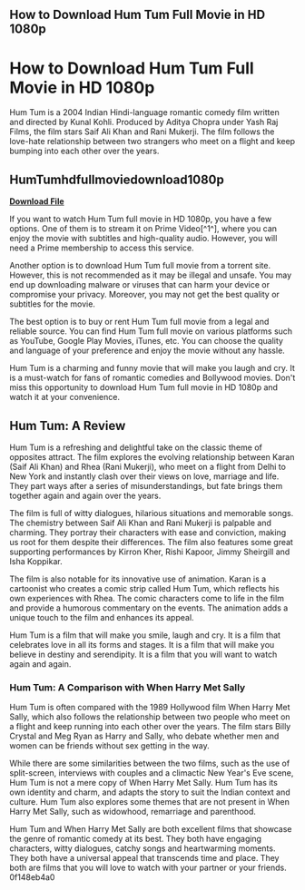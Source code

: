 ## How to Download Hum Tum Full Movie in HD 1080p

  
# How to Download Hum Tum Full Movie in HD 1080p
 
Hum Tum is a 2004 Indian Hindi-language romantic comedy film written and directed by Kunal Kohli. Produced by Aditya Chopra under Yash Raj Films, the film stars Saif Ali Khan and Rani Mukerji. The film follows the love-hate relationship between two strangers who meet on a flight and keep bumping into each other over the years.
 
## HumTumhdfullmoviedownload1080p


[**Download File**](https://www.google.com/url?q=https%3A%2F%2Furlin.us%2F2tKGhF&sa=D&sntz=1&usg=AOvVaw0viABE_U2yR05bf2Q-ZXwq)

 
If you want to watch Hum Tum full movie in HD 1080p, you have a few options. One of them is to stream it on Prime Video[^1^], where you can enjoy the movie with subtitles and high-quality audio. However, you will need a Prime membership to access this service.
 
Another option is to download Hum Tum full movie from a torrent site. However, this is not recommended as it may be illegal and unsafe. You may end up downloading malware or viruses that can harm your device or compromise your privacy. Moreover, you may not get the best quality or subtitles for the movie.
 
The best option is to buy or rent Hum Tum full movie from a legal and reliable source. You can find Hum Tum full movie on various platforms such as YouTube, Google Play Movies, iTunes, etc. You can choose the quality and language of your preference and enjoy the movie without any hassle.
 
Hum Tum is a charming and funny movie that will make you laugh and cry. It is a must-watch for fans of romantic comedies and Bollywood movies. Don't miss this opportunity to download Hum Tum full movie in HD 1080p and watch it at your convenience.

## Hum Tum: A Review
 
Hum Tum is a refreshing and delightful take on the classic theme of opposites attract. The film explores the evolving relationship between Karan (Saif Ali Khan) and Rhea (Rani Mukerji), who meet on a flight from Delhi to New York and instantly clash over their views on love, marriage and life. They part ways after a series of misunderstandings, but fate brings them together again and again over the years.
 
The film is full of witty dialogues, hilarious situations and memorable songs. The chemistry between Saif Ali Khan and Rani Mukerji is palpable and charming. They portray their characters with ease and conviction, making us root for them despite their differences. The film also features some great supporting performances by Kirron Kher, Rishi Kapoor, Jimmy Sheirgill and Isha Koppikar.
 
The film is also notable for its innovative use of animation. Karan is a cartoonist who creates a comic strip called Hum Tum, which reflects his own experiences with Rhea. The comic characters come to life in the film and provide a humorous commentary on the events. The animation adds a unique touch to the film and enhances its appeal.
 
Hum Tum is a film that will make you smile, laugh and cry. It is a film that celebrates love in all its forms and stages. It is a film that will make you believe in destiny and serendipity. It is a film that you will want to watch again and again.

### Hum Tum: A Comparison with When Harry Met Sally
 
Hum Tum is often compared with the 1989 Hollywood film When Harry Met Sally, which also follows the relationship between two people who meet on a flight and keep running into each other over the years. The film stars Billy Crystal and Meg Ryan as Harry and Sally, who debate whether men and women can be friends without sex getting in the way.
 
While there are some similarities between the two films, such as the use of split-screen, interviews with couples and a climactic New Year's Eve scene, Hum Tum is not a mere copy of When Harry Met Sally. Hum Tum has its own identity and charm, and adapts the story to suit the Indian context and culture. Hum Tum also explores some themes that are not present in When Harry Met Sally, such as widowhood, remarriage and parenthood.
 
Hum Tum and When Harry Met Sally are both excellent films that showcase the genre of romantic comedy at its best. They both have engaging characters, witty dialogues, catchy songs and heartwarming moments. They both have a universal appeal that transcends time and place. They both are films that you will love to watch with your partner or your friends.
 0f148eb4a0
